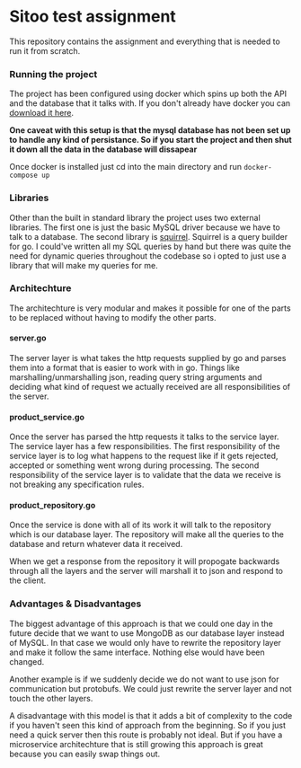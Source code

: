 # Sitoo test assignment

This repository contains the assignment and everything that is needed
to run it from scratch.

### Running the project

The project has been configured using docker which spins up both the API
and the database that it talks with. If you don't already have docker you
can [download it here](https://www.docker.com/).

**One caveat with this setup is that the mysql database has not been set up to
handle any kind of persistance. So if you start the project and then shut it down
all the data in the database will dissapear**

Once docker is installed just cd into the main directory and run
`docker-compose up`

### Libraries

Other than the built in standard library the project uses two external
libraries. The first one is just the basic MySQL driver because we have to
talk to a database. The second library is [squirrel](https://github.com/Masterminds/squirrel).
Squirrel is a query builder for go. I could've written all my SQL queries by hand but
there was quite the need for dynamic queries throughout the codebase so i opted to just
use a library that will make my queries for me.

### Architechture

The architechture is very modular and makes it possible for one of the parts
to be replaced without having to modify the other parts.

#### server.go

The server layer is what takes the http requests supplied by go and parses
them into a format that is easier to work with in go. Things like marshalling/unmarshalling
json, reading query string arguments and deciding what kind of request we actually received
are all responsibilities of the server.

#### product_service.go

Once the server has parsed the http requests it talks to the service layer. The service
layer has a few responsibilities. The first responsibility of the service layer is to log
what happens to the request like if it gets rejected, accepted or something went wrong
during processing. The second responsibility of the service layer is to validate
that the data we receive is not breaking any specification rules.

#### product_repository.go

Once the service is done with all of its work it will talk to the repository
which is our database layer. The repository will make all the queries to the
database and return whatever data it received.

When we get a response from the repository it will propogate backwards through
all the layers and the server will marshall it to json and respond to the client.

### Advantages & Disadvantages

The biggest advantage of this approach is that we could one day in the future
decide that we want to use MongoDB as our database layer instead of MySQL.
In that case we would only have to rewrite the repository layer and make it
follow the same interface. Nothing else would have been changed.

Another example is if we suddenly decide we do not want to use json for
communication but protobufs. We could just rewrite the server layer
and not touch the other layers.

A disadvantage with this model is that it adds a bit of complexity to
the code if you haven't seen this kind of approach from the beginning.
So if you just need a quick server then this route is probably not ideal.
But if you have a microservice architechture that is still growing this
approach is great because you can easily swap things out.